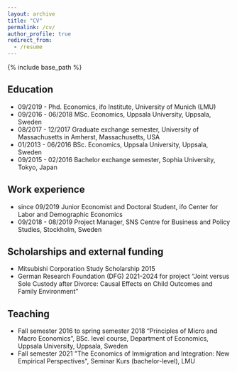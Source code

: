 ```yaml
---
layout: archive
title: "CV"
permalink: /cv/
author_profile: true
redirect_from:
  - /resume
---
```


{% include base_path %}

## Education
* 09/2019 -         Phd. Economics, ifo Institute, University of Munich (LMU)
* 09/2016 - 06/2018 MSc. Economics, Uppsala University, Uppsala, Sweden
* 08/2017 - 12/2017 Graduate exchange semester, University of Massachusetts in Amherst, Massachusetts, USA
* 01/2013 - 06/2016 BSc. Economics, Uppsala University, Uppsala, Sweden
* 09/2015 - 02/2016 Bachelor exchange semester, Sophia University, Tokyo, Japan

## Work experience
* since 09/2019 Junior Economist and Doctoral Student, ifo Center for Labor and Demographic Economics
* 09/2018 - 08/2019 Project Manager, SNS Centre for Business and Policy Studies, Stockholm, Sweden

## Scholarships and external funding
* Mitsubishi Corporation Study Scholarship 2015
* German Research Foundation (DFG) 2021-2024 for project “Joint versus Sole Custody after Divorce: Causal Effects on Child Outcomes and Family Environment”

## Teaching
* Fall semester 2016 to spring semester 2018 “Principles of Micro and Macro Economics”, BSc. level course, Department of Economics, Uppsala University, Uppsala, Sweden
* Fall semester 2021 "The Economics of Immigration and Integration: New Empirical Perspectives", Seminar Kurs (bachelor-level), LMU
